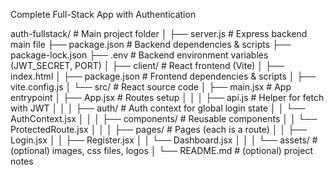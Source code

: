 Complete Full-Stack App with Authentication


auth-fullstack/                # Main project folder
│
├── server.js                  # Express backend main file
├── package.json               # Backend dependencies & scripts
├── package-lock.json
├── .env                       # Backend environment variables (JWT_SECRET, PORT)
│
├── client/                    # React frontend (Vite)
│   ├── index.html
│   ├── package.json           # Frontend dependencies & scripts
│   ├── vite.config.js
│   └── src/                   # React source code
│       ├── main.jsx           # App entrypoint
│       ├── App.jsx            # Routes setup
│       │
│       ├── api.js             # Helper for fetch with JWT
│       │
│       ├── auth/              # Auth context for global login state
│       │   └── AuthContext.jsx
│       │
│       ├── components/        # Reusable components
│       │   └── ProtectedRoute.jsx
│       │
│       ├── pages/             # Pages (each is a route)
│       │   ├── Login.jsx
│       │   ├── Register.jsx
│       │   └── Dashboard.jsx
│       │
│       └── assets/            # (optional) images, css files, logos
│
└── README.md                  # (optional) project notes





